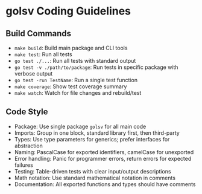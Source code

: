 # golsv Coding Guidelines

## Build Commands
- `make build`: Build main package and CLI tools
- `make test`: Run all tests
- `go test ./...`: Run all tests with standard output
- `go test -v ./path/to/package`: Run tests in specific package with verbose output
- `go test -run TestName`: Run a single test function
- `make coverage`: Show test coverage summary
- `make watch`: Watch for file changes and rebuild/test

## Code Style
- Package: Use single package `golsv` for all main code
- Imports: Group in one block, standard library first, then third-party
- Types: Use type parameters for generics; prefer interfaces for abstraction
- Naming: PascalCase for exported identifiers, camelCase for unexported
- Error handling: Panic for programmer errors, return errors for expected failures
- Testing: Table-driven tests with clear input/output descriptions
- Math notation: Use standard mathematical notation in comments
- Documentation: All exported functions and types should have comments